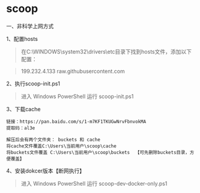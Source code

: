 # scoop
一、非科学上网方式

1、配置hosts

>  在C:\WINDOWS\system32\drivers\etc目录下找到hosts文件，添加以下配置：

>  199.232.4.133 raw.githubusercontent.com

2、执行scoop-init.ps1

>  进入 Windows PowerShell 运行 scoop-init.ps1

3、下载cache
```
链接：https://pan.baidu.com/s/1-m7KF1TKUGwNrvFbnvokMA 
提取码：al3e 

解压后会有两个文件夹： buckets 和 cache 
将cache文件覆盖C:\Users\当前用户\scoop\cache
将buckets文件覆盖 C:\Users\当前用户\scoop\buckets  【可先删除buckets目录，方便覆盖】
```

 
4、安装dokcer版本【断网执行】

>  进入 Windows PowerShell 运行  scoop-dev-docker-only.ps1
